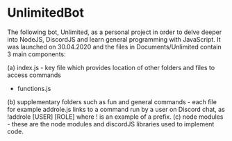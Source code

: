# UnlimitedBot

The following bot, Unlimited, as a personal project in order to delve deeper into NodeJS, DiscordJS and learn general programming with JavaScript. 
It was launched on 30.04.2020 and the files in Documents/Unlimited contain 3 main components:

(a) index.js - key file which provides location of other folders and files to access commands
 - functions.js

(b) supplementary folders such as fun and general commands - each file for example addrole.js links to a command run by a user on Discord chat, as !addrole [USER] [ROLE] where ! is an example of a prefix.
(c) node modules - these are the node modules and discordJS libraries used to implement code. 
